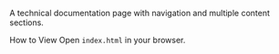 A technical documentation page with navigation and multiple content sections.

How to View
Open `index.html` in your browser.
